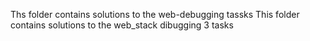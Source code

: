 Ths folder contains solutions to the web-debugging tassks
This folder contains solutions to the web_stack dibugging 3 tasks
